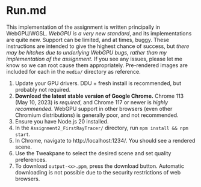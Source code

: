 # Run.md

This implementation of the assignment is written principally in WebGPU/WGSL. *WebGPU is a very new standard*, and its implementations are quite new. Support can be limited, and at times, buggy. These instructions are intended to give the highest chance of success, but *there may be hitches due to underlying WebGPU bugs, rather than my implementation of the assignment.* If you see any issues, please let me know so we can root cause them appropriately. Pre-rendered images are included for each in the `media/` directory as reference.

1. Update your GPU drivers. DDU + fresh install is recommended, but probably not required.
2. **Download the latest stable version of Google Chrome.** Chrome 113 (May 10, 2023) is *required*, and Chrome 117 or newer is *highly recommended.* WebGPU support in other browsers (even other Chromium distributions) is generally poor, and not recommended.
3. Ensure you have Node.js 20 installed.
4. In the `Assignment2_FirstRayTracer/` directory, run `npm install && npm start`.
5. In Chrome, navigate to http://localhost:1234/. You should see a rendered scene.
6. Use the Tweakpane to select the desired scene and set quality preferences.
7. To download `output-<x>.ppm`, press the download button. Automatic downloading is not possible due to the security restrictions of web browsers.